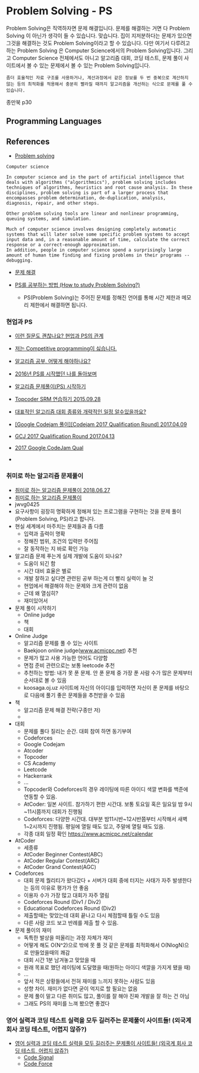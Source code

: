 # Problem Solving - PS
Problem Solving은 직역하자면 문제 해결입니다. 문제를 해결하는 거면 다 Problem Solving 이 아닌가 생각이 들 수 있습니다. 맞습니다. 집이 지저분하다는 문제가 있으면 그것을 해결하는 것도 Problem Solving이라고 할 수 있습니다. 다만 여기서 다루려고 하는 Problem Solving 은 Computer Science에서의 Problem Solving입니다. 그리고 Computer Science 전체에서도 아니고 알고리즘 대회, 코딩 테스트, 문제 풀이 사이트에서 볼 수 있는 문제에서 볼 수 있는 Problem Solving입니다.


```
좀더 효율적인 자료 구조를 사용하거나, 계산과정에서 같은 정보를 두 번 중복으로 계산하지 않는 등의 최적화를 적용해서 충분히 빨라질 때까지 알고리즘을 개선하는 식으로 문제를 풀 수 있습니다.
```
종만북 p30

## Programming Languages


## References
* [Problem solving](https://en.wikipedia.org/wiki/Problem_solving)
```
Computer science

In computer science and in the part of artificial intelligence that deals with algorithms ("algorithmics"), problem solving includes techniques of algorithms, heuristics and root cause analysis. In these disciplines, problem solving is part of a larger process that encompasses problem determination, de-duplication, analysis, diagnosis, repair, and other steps.

Other problem solving tools are linear and nonlinear programming, queuing systems, and simulation.

Much of computer science involves designing completely automatic systems that will later solve some specific problem systems to accept input data and, in a reasonable amount of time, calculate the correct response or a correct-enough approximation.
In addition, people in computer science spend a surprisingly large amount of human time finding and fixing problems in their programs -- debugging.
```
* [문제 해결](https://ko.wikipedia.org/wiki/%EB%AC%B8%EC%A0%9C_%ED%95%B4%EA%B2%B0)

* [PS를 공부하는 방법 (How to study Problem Solving?)](https://subinium.github.io/how-to-study-problem-solving/)
  * PS(Problem Solving)는 주어진 문제를 정해진 언어를 통해 시간 제한과 메모리 제한에서 해결하면 됩니다.

### 현업과 PS
* [이런 질문도 괜찮나요? 현업과 PS의 관계](https://algospot.com/forum/read/1499/)

* [저는 Competitive programming이 싫습니다.](https://www.acmicpc.net/blog/view/49)

* [알고리즘 공부, 어떻게 해야하나요?](https://baactree.tistory.com/52)

* [2016년 PS를 시작했던 나를 돌아보며](https://plzrun.tistory.com/entry/PS%EA%B3%B5%EB%B6%80%EB%A5%BC-%ED%95%98%EB%A9%B4%EC%84%9C-%EC%A2%8C%EC%A0%88%EA%B0%90%EC%9D%84-%EB%8A%90%EB%82%80-%EB%B6%84%EB%93%A4%EC%9D%B4-%EC%9D%BD%EC%96%B4%EB%B4%A4%EC%9C%BC%EB%A9%B4-%ED%95%98%EB%8A%94-%EB%82%98%EC%9D%98-2016%EB%85%84)

* [알고리즘 문제풀이(PS) 시작하기](https://plzrun.tistory.com/entry/%EC%95%8C%EA%B3%A0%EB%A6%AC%EC%A6%98-%EB%AC%B8%EC%A0%9C%ED%92%80%EC%9D%B4PS-%EC%8B%9C%EC%9E%91%ED%95%98%EA%B8%B0)

* [Topcoder SRM 연습하기 2015.09.28](https://www.acmicpc.net/blog/view/2)
* [대표적인 알고리즘 대회 종류와 개략적인 일정 알수있을까요?](https://algospot.com/forum/read/1164/)

* [[Google Codejam 풀이][Codejam 2017 Qualification Round] 2017.04.09](https://godkad.blog.me/220978892827)
* [GCJ 2017 Qualification Round 2017.04.13](https://helloneo.pe.kr/687)
* [2017 Google CodeJam Qual](https://plzrun.tistory.com/111)
* [](https://www.slideshare.net/startlinkio/startlinklive-ntopia-ps)

### 취미로 하는 알고리즘 문제풀이
* [취미로 하는 알고리즘 문제풀이 2018.06.27](https://www.youtube.com/watch?v=1TVYmKPlNdc)
* [취미로 하는 알고리즘 문제풀이](https://docs.google.com/presentation/d/1YuuL4_KEXnA2zRq6diQ1uoiPFxMFhJLei8R6M8CORUU/edit#slide=id.g36cda90ff3_0_10)
* jwvg0425
* 요구사항이 굉장히 명확하게 정해져 있는 프로그램을 구현하는 것을 문제 풀이(Problem Solving, PS)라고 합니다.
* 현실 세계에서 마주치는 문제들과 좀 다름
  * 입력과 출력이 명확
  * 정해진 범위, 조건의 입력만 주어짐
  * 잘 동작하는 지 바로 확인 가능
* 알고리즘 문제 푸는게 실제 개발에 도움이 되나요?
  * 도움이 되긴 함
  * 시간 대비 효율은 별로
  * 개발 잘하고 싶다면 관련된 공부 하는게 더 빨리 실력이 늘 것
  * 현업에서 해결해야 하는 문제와 크게 관련이 없음
  * 근데 왜 열심히?
  * 재미있어서
* 문제 풀이 시작하기
  * Online judge
  * 책
  * 대회
* Online Judge
  * 알고리즘 문제를 풀 수 있는 사이트
  * Baekjoon online judge(www.acmicpc.net) 추천
  * 문제가 많고 사용 가능한 언어도 다양함
  * 면접 준비 관련으로는 보통 leetcode 추천
  * 추천하는 방법: 내가 못 푼 문제. 안 푼 문제 중 가장 푼 사람 수가 많은 문제부터 순서대로 볼 수 있음
  * koosaga.oj.uz 사이트에 자신의 아이디를 입력하면 자신이 푼 문제를 바탕으로 다음에 풀기 좋은 문제들을 추천받을 수 있음
* 책
  * 알고리즘 문제 해결 전략(구종만 저)
  * [](https://kks227.blog.me)
* 대회
  * 문제를 풀다 질리는 순간. 대회 참여 하면 동기부여
  * Codeforces
  * Google Codejam
  * Atcoder
  * Topcoder
  * CS Academy
  * Leetcode
  * Hackerrank
  * ...
  * Topcoder와 Codeforces의 경우 레이팅에 따른 아이디 색깔 변화를 백준에 연동할 수 있음.
  * AtCoder: 일본 사이트. 참가하기 편한 시간대. 보통 토요일 혹은 일요일 밤 9시~11시쯤까지 대회가 진행됨
  * Codeforces: 다양한 시간대. 대부분 밤11시반~12시반쯤부터 시작해서 새벽 1~2시까지 진행됨. 평일에 열릴 때도 있고, 주말에 열릴 때도 있음.
  * 각종 대회 일정 확인 https://www.acmicpc.net/calendar
* AtCoder
  * 세종류
  * AtCoder Beginner Contest(ABC)
  * AtCoder Regular Contest(ARC)
  * AtCoder Grand Contest(AGC)
* Codeforces
  * 대회 문제 퀄리티가 왔다갔다 + 서버가 대회 중에 터지는 사태가 자주 발생한다는 등의 이유로 평가가 안 좋음
  * 이용자 수가 가장 많고 대회가 자주 열림
  * Codeforces Round (Div1 / Div2)
  * Educational Codeforces Round (Div2)
  * 제출할때는 맞았는데 대회 끝나고 다시 체점할때 틀릴 수도 있음
  * 다른 사람 코드 보고 반례를 제출 할 수 있음.
* 문제 풀이의 재미
  * 독특한 발상을 떠올리는 과정 자체가 재미
  * 어떻게 해도 O(N^2)으로 밖에 못 풀 것 같은 문제를 최적화해서 O(NlogN)으로 만들었을때의 쾌감
  * 대회 시간 1분 남겨놓고 맞았을 때
  * 원래 목표로 했던 레이팅에 도달했을 때(원하는 아이디 색깔을 가지게 됐을 때)
  * ...
  * 앞서 적은 상황들에서 전혀 재미를 느끼지 못하는 사람도 있음
  * 성향 차이. 재미가 없다면 굳이 억지로 할 필요는 없음
  * 문제 풀이 말고 다른 취미도 많고, 풀이를 잘 해야 진짜 개발을 잘 하는 건 아님
  * 그래도 PS의 재미를 느껴 봤으면 좋겠다
  
### 영어 실력과 코딩 테스트 실력을 모두 길러주는 문제풀이 사이트들! (외국계 회사 코딩 테스트, 어렵지 않쥬?)
* [영어 실력과 코딩 테스트 실력을 모두 길러주는 문제풀이 사이트들! (외국계 회사 코딩 테스트, 어렵지 않쥬?)](https://www.youtube.com/watch?v=_m3CnSKjros)
  * [Code Signal](https://codesignal.com/)
  * [Code Force](https://codeforces.com/)
